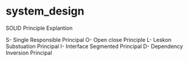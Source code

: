 # system_design

<!-- SOLID PRINCIPAL -->
SOLID Principle Explantion

S- Single Responsible Principal
O- Open close Principle
L- Leskon Substuation Principal
I- Interface Segmented Principal
D- Dependency Inversion Principal